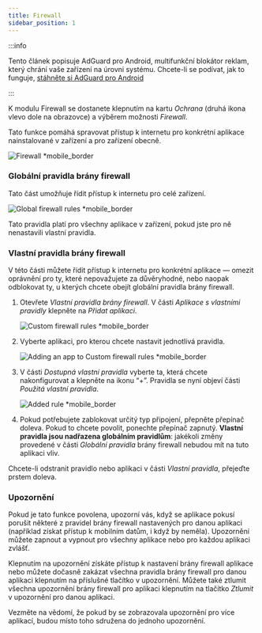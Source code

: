 ```yaml
---
title: Firewall
sidebar_position: 1
---
```


:::info

Tento článek popisuje AdGuard pro Android, multifunkční blokátor reklam, který chrání vaše zařízení na úrovni systému. Chcete-li se podívat, jak to funguje, [stáhněte si AdGuard pro Android](https://agrd.io/download-kb-adblock)

:::

K modulu Firewall se dostanete klepnutím na kartu _Ochrana_ (druhá ikona vlevo dole na obrazovce) a výběrem možnosti _Firewall_.

Tato funkce pomáhá spravovat přístup k internetu pro konkrétní aplikace nainstalované v zařízení a pro zařízení obecně.

![Firewall \*mobile\_border](https://cdn.adtidy.org/blog/new/gdn94firewall.png)

### Globální pravidla brány firewall

Tato část umožňuje řídit přístup k internetu pro celé zařízení.

![Global firewall rules \*mobile\_border](https://cdn.adtidy.org/blog/new/4zx2nhglobal_rules.png)

Tato pravidla platí pro všechny aplikace v zařízení, pokud jste pro ně nenastavili vlastní pravidla.

### Vlastní pravidla brány firewall

V této části můžete řídit přístup k internetu pro konkrétní aplikace — omezit oprávnění pro ty, které nepovažujete za důvěryhodné, nebo naopak odblokovat ty, u kterých chcete obejít globální pravidla brány firewall.

1. Otevřete _Vlastní pravidla brány firewall_. V části _Aplikace s vlastními pravidly_ klepněte na _Přidat aplikaci_.

   ![Custom firewall rules \*mobile\_border](https://cdn.adtidy.org/blog/new/qkxpecustom_rules.png)

2. Vyberte aplikaci, pro kterou chcete nastavit jednotlivá pravidla.

   ![Adding an app to Custom firewall rules \*mobile\_border](https://cdn.adtidy.org/blog/new/2db47fadding_app.png)

3. V části _Dostupná vlastní pravidla_ vyberte ta, která chcete nakonfigurovat a klepněte na ikonu “+”. Pravidla se nyní objeví části _Použitá vlastní pravidla_.

   ![Added rule \*mobile\_border](https://cdn.adtidy.org/blog/new/6fzjladded_rule.png)

4. Pokud potřebujete zablokovat určitý typ připojení, přepněte přepínač doleva. Pokud to chcete povolit, ponechte přepínač zapnutý. **Vlastní pravidla jsou nadřazena globálním pravidlům**: jakékoli změny provedené v části _Globální pravidla_ brány firewall nebudou mít na tuto aplikaci vliv.

Chcete-li odstranit pravidlo nebo aplikaci v části _Vlastní pravidla_, přejeďte prstem doleva.

### Upozornění

Pokud je tato funkce povolena, upozorní vás, když se aplikace pokusí porušit některé z pravidel brány firewall nastavených pro danou aplikaci (například získat přístup k mobilním datům, i když by neměla). Upozornění můžete zapnout a vypnout pro všechny aplikace nebo pro každou aplikaci zvlášť.

Klepnutím na upozornění získáte přístup k nastavení brány firewall aplikace nebo můžete dočasně zakázat všechna pravidla brány firewall pro danou aplikaci klepnutím na příslušné tlačítko v upozornění. Můžete také ztlumit všechna upozornění brány firewall pro aplikaci klepnutím na tlačítko _Ztlumit_ v upozornění pro danou aplikaci.

Vezměte na vědomí, že pokud by se zobrazovala upozornění pro více aplikací, budou místo toho sdružena do jednoho upozornění.
